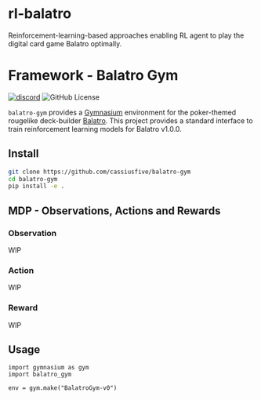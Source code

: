 # rl-balatro
Reinforcement-learning-based approaches enabling RL agent to play the digital card game Balatro optimally.

# Framework - Balatro Gym

[![discord](https://img.shields.io/badge/discord-7289da.svg?style=flat-square&logo=discord)](https://amplication.com/discord)
![GitHub License](https://img.shields.io/github/license/cassiusfive/balatro-gym?style=flat-square)


`balatro-gym` provides a [Gymnasium](https://gymnasium.farama.org/) environment for the poker-themed rougelike deck-builder [Balatro](https://www.playbalatro.com/). This project provides a standard interface to train reinforcement learning models for Balatro v1.0.0.

## Install

```bash
git clone https://github.com/cassiusfive/balatro-gym
cd balatro-gym
pip install -e .
```

## MDP - Observations, Actions and Rewards

### Observation

WIP

### Action

WIP

### Reward

WIP

## Usage

```python3
import gymnasium as gym
import balatro_gym

env = gym.make("BalatroGym-v0")
```
